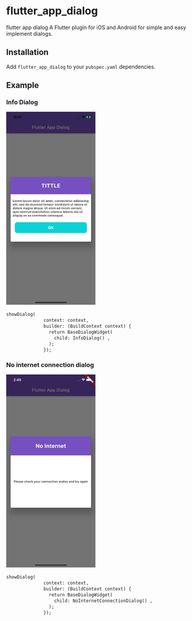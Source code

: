 # flutter_app_dialog

flutter app dialog
A Flutter plugin for iOS and Android for simple and easy implement dialogs.

## Installation

Add `flutter_app_dialog` to your `pubspec.yaml` dependencies. 
## Example
### Info Dialog
<img src="https://github.com/Nhattandev/flutter_app_dialog/blob/master/flutter_app_dialog/doc/info_dialog.png?raw=true" width="240"/>

```
showDialog(
              context: context,
              builder: (BuildContext context) {
                return BaseDialogWidget(
                  child: InfoDialog() ,
                );
              });
```
### No internet connection dialog
<img src="https://github.com/Nhattandev/flutter_app_dialog/blob/master/flutter_app_dialog/doc/no_internet_connection.png?raw=true" width="240"/>

```
showDialog(
              context: context,
              builder: (BuildContext context) {
                return BaseDialogWidget(
                  child: NoInternetConnectionDialog() ,
                );
              });
```